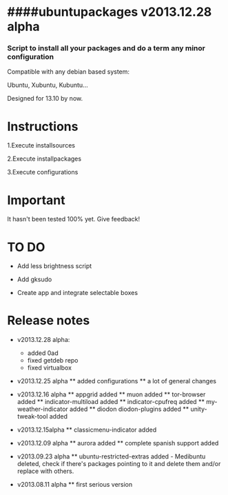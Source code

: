 ####ubuntupackages v2013.12.28 alpha
=============================================  
### Script to install all your packages and do a term any minor configuration

Compatible with any debian based system:

Ubuntu, Xubuntu, Kubuntu...

Designed for 13.10 by now.

Instructions
=============================================

1.Execute installsources

2.Execute installpackages

3.Execute configurations

Important
=============================================
It hasn't been tested 100% yet. Give feedback!

TO DO
=============================================
* Add less brightness script

* Add gksudo

* Create app and integrate selectable boxes

Release notes
=============================================
* v2013.12.28 alpha:
  * added 0ad
  * fixed getdeb repo
  * fixed virtualbox

* v2013.12.25 alpha
** added configurations
** a lot of general changes

* v2013.12.16 alpha
** appgrid added
** muon added
** tor-browser added
** indicator-multiload added
** indicator-cpufreq added
** my-weather-indicator added
** diodon diodon-plugins added
** unity-tweak-tool added

* v2013.12.15alpha
** classicmenu-indicator added

* v2013.12.09 alpha
** aurora added
** complete spanish support added

* v2013.09.23 alpha
** ubuntu-restricted-extras added - Medibuntu deleted, check if there's packages pointing to it and delete them and/or replace with others.

* v2013.08.11 alpha
** first serious version
